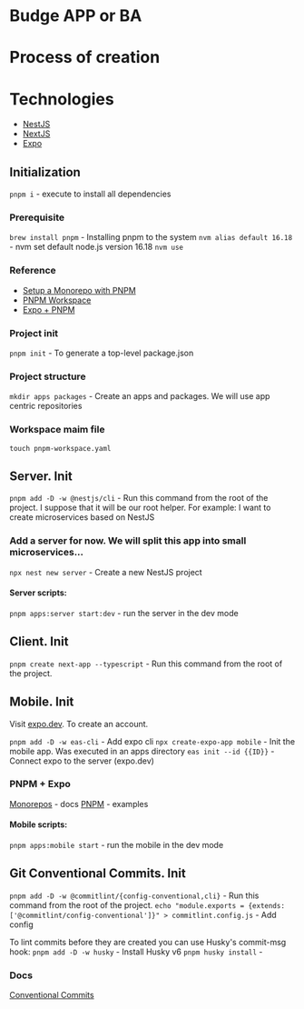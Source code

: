 # Budge APP or BA

# Process of creation

# Technologies

- [NestJS](https://docs.nestjs.com/)
- [NextJS](https://nextjs.org/)
- [Expo](https://docs.expo.dev/)

## Initialization

`pnpm i` - execute to install all dependencies

### Prerequisite

`brew install pnpm` - Installing pnpm to the system
`nvm alias default 16.18` - nvm set default node.js version 16.18
`nvm use`

### Reference

- [Setup a Monorepo with PNPM](https://dev.to/nx/setup-a-monorepo-with-pnpm-workspaces-and-speed-it-up-with-nx-1eem)
- [PNPM Workspace](https://pnpm.io/workspaces)
- [Expo + PNPM](https://github.com/byCedric/expo-monorepo-benchmark/tree/main/pnpm-v7)

### Project init

`pnpm init` - To generate a top-level package.json

### Project structure

`mkdir apps packages` - Create an apps and packages. We will use app centric repositories

### Workspace maim file

`touch pnpm-workspace.yaml`

## Server. Init

`pnpm add -D -w @nestjs/cli` - Run this command from the root of the project. I suppose that it will be our root helper. For example: I want to create microservices based on NestJS

### Add a server for now. We will split this app into small microservices...

`npx nest new server` - Create a new NestJS project

#### Server scripts:

`pnpm apps:server start:dev` - run the server in the dev mode

## Client. Init

`pnpm create next-app --typescript` - Run this command from the root of the project.

## Mobile. Init

Visit [expo.dev](https://expo.dev/). To create an account.

`pnpm add -D -w eas-cli` - Add expo cli
`npx create-expo-app mobile` - Init the mobile app. Was executed in an apps directory
`eas init --id {{ID}}` - Connect expo to the server (expo.dev)

### PNPM + Expo

[Monorepos](https://docs.expo.dev/guides/monorepos/) - docs
[PNPM](https://github.com/byCedric/expo-monorepo-benchmark) - examples

#### Mobile scripts:

`pnpm apps:mobile start` - run the mobile in the dev mode

## Git Conventional Commits. Init

`pnpm add -D -w @commitlint/{config-conventional,cli}` - Run this command from the root of the project.
`echo "module.exports = {extends: ['@commitlint/config-conventional']}" > commitlint.config.js` - Add config

To lint commits before they are created you can use Husky's commit-msg hook:
`pnpm add -D -w husky` - Install Husky v6
`pnpm husky install` -

### Docs

[Conventional Commits](https://www.conventionalcommits.org/en/v1.0.0/)
